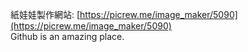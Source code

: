 紙娃娃製作網站: [https://picrew.me/image_maker/5090](https://picrew.me/image_maker/5090)  
Github is an amazing place.  
